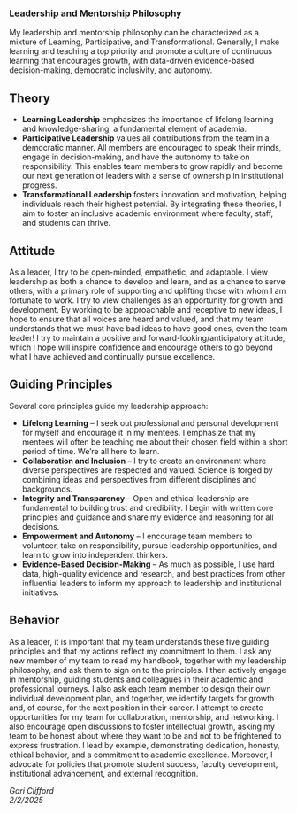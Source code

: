 ### Leadership and Mentorship Philosophy 

My leadership and mentorship philosophy can be characterized as a mixture of Learning, Participative, and Transformational. Generally, I make learning and teaching a top priority and promote a culture of continuous learning that encourages growth, with data-driven evidence-based decision-making, democratic inclusivity, and autonomy.

## Theory

- **Learning Leadership** emphasizes the importance of lifelong learning and knowledge-sharing, a fundamental element of academia.
- **Participative Leadership** values all contributions from the team in a democratic manner. All members are encouraged to speak their minds, engage in decision-making, and have the autonomy to take on responsibility. This enables team members to grow rapidly and become our next generation of leaders with a sense of ownership in institutional progress.
- **Transformational Leadership** fosters innovation and motivation, helping individuals reach their highest potential. By integrating these theories, I aim to foster an inclusive academic environment where faculty, staff, and students can thrive.

## Attitude

As a leader, I try to be open-minded, empathetic, and adaptable. I view leadership as both a chance to develop and learn, and as a chance to serve others, with a primary role of supporting and uplifting those with whom I am fortunate to work. I try to view challenges as an opportunity for growth and development. By working to be approachable and receptive to new ideas, I hope to ensure that all voices are heard and valued, and that my team understands that we must have bad ideas to have good ones, even the team leader! I try to maintain a positive and forward-looking/anticipatory attitude, which I hope will inspire confidence and encourage others to go beyond what I have achieved and continually pursue excellence.

## Guiding Principles

Several core principles guide my leadership approach:

- **Lifelong Learning** – I seek out professional and personal development for myself and encourage it in my mentees. I emphasize that my mentees will often be teaching me about their chosen field within a short period of time. We’re all here to learn.
- **Collaboration and Inclusion** – I try to create an environment where diverse perspectives are respected and valued. Science is forged by combining ideas and perspectives from different disciplines and backgrounds.
- **Integrity and Transparency** – Open and ethical leadership are fundamental to building trust and credibility. I begin with written core principles and guidance and share my evidence and reasoning for all decisions.
- **Empowerment and Autonomy** – I encourage team members to volunteer, take on responsibility, pursue leadership opportunities, and learn to grow into independent thinkers.
- **Evidence-Based Decision-Making** – As much as possible, I use hard data, high-quality evidence and research, and best practices from other influential leaders to inform my approach to leadership and institutional initiatives.

## Behavior

As a leader, it is important that my team understands these five guiding principles and that my actions reflect my commitment to them. I ask any new member of my team to read my handbook, together with my leadership philosophy, and ask them to sign on to the principles. I then actively engage in mentorship, guiding students and colleagues in their academic and professional journeys. I also ask each team member to design their own individual development plan, and together, we identify targets for growth and, of course, for the next position in their career. I attempt to create opportunities for my team for collaboration, mentorship, and networking. I also encourage open discussions to foster intellectual growth, asking my team to be honest about where they want to be and not to be frightened to express frustration. I lead by example, demonstrating dedication, honesty, ethical behavior, and a commitment to academic excellence. Moreover, I advocate for policies that promote student success, faculty development, institutional advancement, and external recognition.

*Gari Clifford*  
*2/2/2025*
